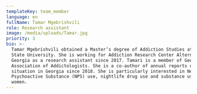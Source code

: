 ```yaml
---
templateKey: team_member
language: en
fullName: Tamar Mgebrishvili
role: Research assistant
image: /media/uploads/Tamar.jpg
priority: 3
bio: >-
  Tamar Mgebrishvili obtained a Master’s degree of Addiction Studies at Ilia
  State University. She is working for Addiction Research Center Alternative
  Georgia as a research assistant since 2017. Tamari is a member of Georgian
  Association of Addictologists. She is a co-author of annual reports on drug
  situation in Georgia since 2018. She is particularly interested in New
  Psychoactive Substance (NPS) use, nightlife drug use and substance use in
  women.
---
```


